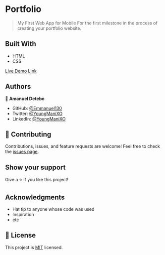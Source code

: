 
# Portfolio

> My First Web App for Mobile
For the first milestone in the process of creating your portfolio website.

## Built With

- HTML
- CSS

[Live Demo Link]()

## Authors

👤 **Amanuel Detebo**
- GitHub: [@Emmanuel130](https://github.com/Emmanuel130)
- Twitter: [@YoungManiXO](https://twitter.com/YoungManiXO)
- LinkedIn: [@YoungManiXO](https://www.linkedin.com/in/YoungManiXO)

## 🤝 Contributing
Contributions, issues, and feature requests are welcome!
Feel free to check the [issues page](../../issues/).

## Show your support
Give a ⭐️ if you like this project!

## Acknowledgments
- Hat tip to anyone whose code was used
- Inspiration
- etc

## 📝 License
This project is [MIT](./MIT.md) licensed.
